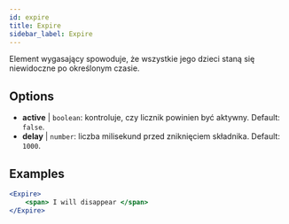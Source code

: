```yaml
---
id: expire 
title: Expire
sidebar_label: Expire
---
```


Element wygasający spowoduje, że wszystkie jego dzieci staną się niewidoczne po określonym czasie.

## Options

* __active__ | `boolean`: kontroluje, czy licznik powinien być aktywny. Default: `false`.
* __delay__ | `number`: liczba milisekund przed zniknięciem składnika. Default: `1000`.


## Examples

```jsx live
<Expire>
    <span> I will disappear </span>
</Expire>
```




